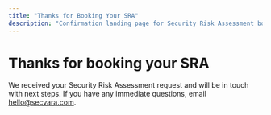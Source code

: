 ```yaml
---
title: "Thanks for Booking Your SRA"
description: "Confirmation landing page for Security Risk Assessment booking."
---
```


# Thanks for booking your SRA

We received your Security Risk Assessment request and will be in touch with next steps. If you have any immediate questions, email [hello@secvara.com](mailto:hello@secvara.com).
